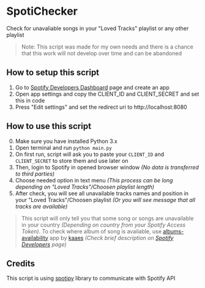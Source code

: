 # SpotiChecker

Check for unavaliable songs in your "Loved Tracks" playlist or any other playlist

> Note: This script was made for my own needs and
> there is a chance that this work will not develop over time and can be abandoned

## How to setup this script

1. Go to [Spotify Developers Dashboard](https://developer.spotify.com/dashboard) page and create an app
2. Open app settings and copy the CLIENT_ID and CLIENT_SECRET and set this in code
3. Press "Edit settings" and set the redirect uri to http://localhost:8080


## How to use this script

0. Make sure you have installed Python 3.x
1. Open terminal and run `python main.py`
2. On first run, script will ask you to paste your `CLIENT_ID` and `CLIENT_SECRET` to store them and use later on
3. Then, login to Spotify in opened browser window *(No data is transferred to third parties)*
4. Choose needed option in text menu *(This process can be long depending on "Loved Tracks"/Choosen playlist length)*
5. After check, you will see all unavailable tracks names and position in your "Loved Tracks"/Choosen playlist *(Or you will see message that all tracks are available)*

> This script will only tell you that some song or songs are unavailable in your country *(Depending on country from your Spotify Access Token)*. To check where album of song is available, use [albums-availability](https://kaaes.github.io/albums-availability/) app by [kaaes](https://github.com/kaaes) *(Check brief description on [Spotify Developers](https://developer.spotify.com/community/showcase/album-availability/) page)*

## Credits

This script is using [spotipy](https://github.com/plamere/spotipy) library to communicate with Spotify API

